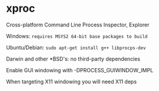 # xproc
Cross-platform Command Line Process Inspector, Explorer

Windows: `requires MSYS2 64-bit base packages to build`

Ubuntu/Debian: `sudo apt-get install g++ libprocps-dev`

Darwin and other \*BSD's: no third-party dependencies

Enable GUI windowing with -DPROCESS_GUIWINDOW_IMPL

When targeting X11 windowing you will need X11 deps
